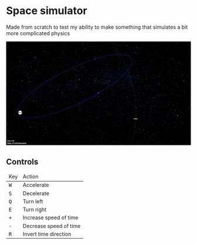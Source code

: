 # Space simulator

Made from scratch to test my ability to make something that simulates a bit more complicated physics

![image][screenshot]

## Controls

<table>
  <thead>
    <tr>
      <td>Key</td>
      <td>Action</td>
    </tr>
  </thead>
  <tbody>
    <tr>
      <td><kbd>W</kbd></td>
      <td>Accelerate</td>
    </tr>
    <tr>
      <td><kbd>S</kbd></td>
      <td>Decelerate</td>
    </tr>
    <tr>
      <td><kbd>Q</kbd></td>
      <td>Turn left</td>
    </tr>
    <tr>
      <td><kbd>E</kbd></td>
      <td>Turn right</td>
    </tr>
    <tr>
      <td><kbd>+</kbd></td>
      <td>Increase speed of time</td>
    </tr>
    <tr>
      <td><kbd>-</kbd></td>
      <td>Decrease speed of time</td>
    </tr>
    <tr>
      <td><kbd>R</kbd></td>
      <td>Invert time direction</td>
    </tr>
  </tbody>
</table>


[screenshot]: ./readme-files/screenshot.png
